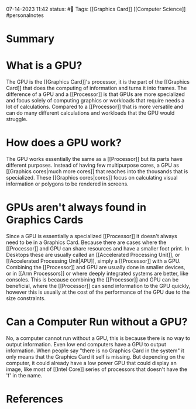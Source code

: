 07-14-2023 11:42
status: #📄 
Tags: [[Graphics Card]] [[Computer Science]] #personalnotes

# Summary 


# What is a GPU? 
The GPU is the [[Graphics Card]]'s processor, it is the part of the [[Graphics Card]] that does the computing of information and turns it into frames. The difference of a GPU and a [[Processor]] is that GPUs are more specialized and focus solely of computing graphics or workloads that require needs a lot of calculations. Compared to a [[Processor]] that is more versatile and can do many different calculations and workloads that the GPU would struggle. 

# How does a GPU work? 
The GPU works essentially the same as a [[Processor]] but its parts have different purposes. Instead of having few multipurpose cores, a GPU as [[Graphics cores|much more cores]] that reaches into the thousands that is specialized. These [[Graphics cores|cores]] focus on calculating visual information or polygons to be rendered in screens.

# GPUs aren't always found in Graphics Cards
Since a GPU is essentially a specialized [[Processor]] it doesn't always need to be in a Graphics Card. Because there are cases where the [[Processor]] and GPU can share resources and have a smaller foot print. In Desktops these are usually called an [[Accelerated Processing Unit]], or [[Accelerated Processing Unit|APU]], simply a [[Processor]] with a GPU. Combining the [[Processor]] and GPU are usually done in smaller devices, or in [[Arm Processors]] or where deeply integrated systems are better, like consoles. This is because combining the [[Processor]] and GPU can be beneficial, where the [[Processor]] can send information to the GPU quickly, however this is usually at the cost of the performance of the GPU due to the size constraints. 

# Can a Computer Run without a GPU?
No, a computer cannot run without a GPU, this is because there is no way to output information. Even low end computers have a GPU to output information. When people say "there is no Graphics Card in the system" it only means that the Graphics Card it self is missing. But depending on the computer, it could already have a low power GPU that could display an image, like most of [[Intel Core]] series of processors that doesn't have the 'f' in the name. 

# References
